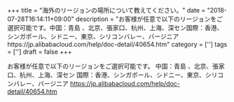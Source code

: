 +++
title = "海外のリージョンの場所について教えてください。"
date = "2018-07-28T16:14:11+09:00"
description = "お客様が任意で以下のリージョンをご選択可能です。中国：青島 、北京、張家口、杭州、上海、深セン国際：香港、シンガポール、シドニー、東京、シリコンバレー、バージニアhttps://jp.alibabacloud.com/help/doc-detail/40654.htm"
category = ['']
tags = ['']
draft = false
+++

お客様が任意で以下のリージョンをご選択可能です。
中国：青島 、北京、張家口、杭州、上海、深セン
国際：香港、シンガポール、シドニー、東京、シリコンバレー、バージニア
https://jp.alibabacloud.com/help/doc-detail/40654.htm
